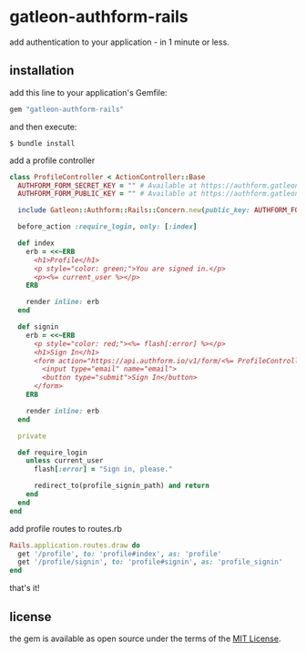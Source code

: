 # gatleon-authform-rails

add authentication to your application - in 1 minute or less.

## installation

add this line to your application's Gemfile:

```ruby
gem "gatleon-authform-rails"
```

and then execute:

```
$ bundle install
```

add a profile controller

```ruby
class ProfileController < ActionController::Base
  AUTHFORM_FORM_SECRET_KEY = "" # Available at https://authform.gatleon.com
  AUTHFORM_FORM_PUBLIC_KEY = "" # Available at https://authform.gatleon.com

  include Gatleon::Authform::Rails::Concern.new(public_key: AUTHFORM_FORM_PUBLIC_KEY, secret_key: AUTHFORM_FORM_SECRET_KEY)

  before_action :require_login, only: [:index]

  def index
    erb = <<~ERB
      <h1>Profile</h1>
      <p style="color: green;">You are signed in.</p>
      <p><%= current_user %></p>
    ERB

    render inline: erb
  end

  def signin
    erb = <<~ERB
      <p style="color: red;"><%= flash[:error] %></p>
      <h1>Sign In</h1>
      <form action="https://api.authform.io/v1/form/<%= ProfileController::AUTHFORM_FORM_PUBLIC_KEY %>" method="POST">
        <input type="email" name="email">
        <button type="submit">Sign In</button>
      </form>
    ERB

    render inline: erb
  end

  private

  def require_login
    unless current_user
      flash[:error] = "Sign in, please."

      redirect_to(profile_signin_path) and return
    end
  end
end
```

add profile routes to routes.rb

```ruby
Rails.application.routes.draw do
  get '/profile', to: 'profile#index', as: 'profile'
  get '/profile/signin', to: 'profile#signin', as: 'profile_signin'
end
```

that's it!

## license

the gem is available as open source under the terms of the [MIT License](https://opensource.org/licenses/MIT).

